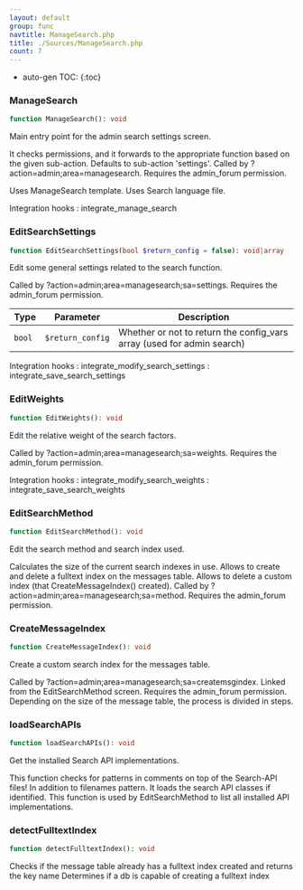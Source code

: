 ```yaml
---
layout: default
group: func
navtitle: ManageSearch.php
title: ./Sources/ManageSearch.php
count: 7
---
```

* auto-gen TOC:
{:toc}
### ManageSearch

```php
function ManageSearch(): void
```
Main entry point for the admin search settings screen.

It checks permissions, and it forwards to the appropriate function based on
the given sub-action.
Defaults to sub-action 'settings'.
Called by ?action=admin;area=managesearch.
Requires the admin_forum permission.

Uses ManageSearch template.
Uses Search language file.

Integration hooks
: integrate_manage_search

### EditSearchSettings

```php
function EditSearchSettings(bool $return_config = false): void|array
```
Edit some general settings related to the search function.

Called by ?action=admin;area=managesearch;sa=settings.
Requires the admin_forum permission.

Type|Parameter|Description
---|---|---
`bool`|`$return_config`|Whether or not to return the config\_vars array \(used for admin search\)

Integration hooks
: integrate_modify_search_settings
: integrate_save_search_settings

### EditWeights

```php
function EditWeights(): void
```
Edit the relative weight of the search factors.

Called by ?action=admin;area=managesearch;sa=weights.
Requires the admin_forum permission.

Integration hooks
: integrate_modify_search_weights
: integrate_save_search_weights

### EditSearchMethod

```php
function EditSearchMethod(): void
```
Edit the search method and search index used.

Calculates the size of the current search indexes in use.
Allows to create and delete a fulltext index on the messages table.
Allows to delete a custom index (that CreateMessageIndex() created).
Called by ?action=admin;area=managesearch;sa=method.
Requires the admin_forum permission.

### CreateMessageIndex

```php
function CreateMessageIndex(): void
```
Create a custom search index for the messages table.

Called by ?action=admin;area=managesearch;sa=createmsgindex.
Linked from the EditSearchMethod screen.
Requires the admin_forum permission.
Depending on the size of the message table, the process is divided in steps.

### loadSearchAPIs

```php
function loadSearchAPIs(): void
```
Get the installed Search API implementations.

This function checks for patterns in comments on top of the Search-API files!
In addition to filenames pattern.
It loads the search API classes if identified.
This function is used by EditSearchMethod to list all installed API implementations.

### detectFulltextIndex

```php
function detectFulltextIndex(): void
```
Checks if the message table already has a fulltext index created and returns the key name
Determines if a db is capable of creating a fulltext index



